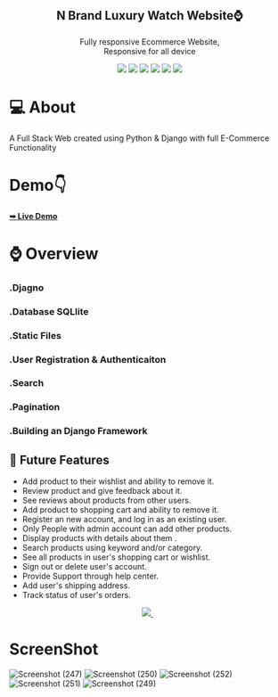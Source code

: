 
<div align="center">
  
  <h2 align="center">N Brand Luxury Watch Website⌚</h2>

  Fully responsive Ecommerce Website, <br />Responsive for all device
  
<img src="https://img.shields.io/badge/Django-239120?logo=django&logoColor=white" />
<img src="https://img.shields.io/badge/SQL%20Server-CC2927?logo=microsoft-sql-server&logoColor=white" />
<img src="https://img.shields.io/badge/html5-E34F26?logo=html5&logoColor=white" />
<img src="https://img.shields.io/badge/css3-1572B6?logo=css3&logoColor=white" />
<img src="https://img.shields.io/badge/bootstrap-563D7C?logo=bootstrap&logoColor=white" />
<img src="https://img.shields.io/badge/Github-181717?logo=github&logoColor=white" />
  
</div>

#  💻 About
A Full Stack Web created using Python & Django with full E-Commerce Functionality
<br>

#  Demo👇
 <a href="https://nazimnazar.pythonanywhere.com/"><strong>➥ Live Demo</strong></a>

# ⌚ Overview
### .Djagno 
### .Database SQLlite
### .Static Files
### .User Registration & Authenticaiton
### .Search
### .Pagination
### .Building an Django  Framework 


## 🧠  Future Features

- Add product to their wishlist and ability to remove it.
- Review product and give feedback about it.
- See reviews about products from other users.
- Add product to shopping cart and ability to remove it.
- Register an new account, and log in as an existing user.
- Only People with admin account can add other products.
- Display products with details about them .
- Search products using keyword and/or category.
- See all products in user's shopping cart or wishlist.
- Sign out or delete user's account.
- Provide Support through help center.
- Add user's shipping address.
- Track status of user's orders.
<p align='center'>
    
  <a href="https://www.linkedin.com/in/nazim-n-nazar-94113b243/">
    <img src="https://img.shields.io/badge/linkedin-%230077B5.svg?&style=for-the-badge&logo=linkedin&logoColor=white" />
  </a>&nbsp;&nbsp;  
</p>


# ScreenShot
![Screenshot (247)](https://user-images.githubusercontent.com/112808009/201682209-155855fd-c7ca-4bed-aede-ac1919ada481.png)
![Screenshot (250)](https://user-images.githubusercontent.com/112808009/201682235-2b33dcc7-5e28-40f0-b6aa-5cee480f6963.png)
![Screenshot (252)](https://user-images.githubusercontent.com/112808009/201682265-31fd2d9b-632b-4aa1-98c9-bcda203933e3.png)
![Screenshot (251)](https://user-images.githubusercontent.com/112808009/201682277-b6d487dc-a6e4-4c55-ae75-f851bb3c13fb.png)
![Screenshot (249)](https://user-images.githubusercontent.com/112808009/201682296-54822a1d-3e41-427f-a3e7-bce91523ec2a.png)
